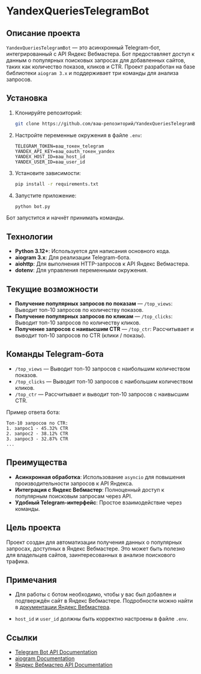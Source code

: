 # YandexQueriesTelegramBot

## Описание проекта

`YandexQueriesTelegramBot` — это асинхронный Telegram-бот, интегрированный с API Яндекс Вебмастера. Бот предоставляет доступ к данным о популярных поисковых запросах для добавленных сайтов, таких как количество показов, кликов и CTR. Проект разработан на базе библиотеки `aiogram 3.x` и поддерживает три команды для анализа запросов.

## Установка

1. Клонируйте репозиторий:

   ```bash
   git clone https://github.com/ваш-репозиторий/YandexQueriesTelegramBot.git
   ```

2. Настройте переменные окружения в файле `.env`:

   ```env
   TELEGRAM_TOKEN=ваш_токен_telegram
   YANDEX_API_KEY=ваш_oauth_токен_yandex
   YANDEX_HOST_ID=ваш_host_id
   YANDEX_USER_ID=ваш_user_id
   ```

3. Установите зависимости:

   ```bash
   pip install -r requirements.txt
   ```

4. Запустите приложение:

   ```bash
   python bot.py
   ```

Бот запустится и начнёт принимать команды.

## Технологии

- **Python 3.12+**: Используется для написания основного кода.
- **aiogram 3.x**: Для реализации Telegram-бота.
- **aiohttp**: Для выполнения HTTP-запросов к API Яндекс Вебмастера.
- **dotenv**: Для управления переменными окружения.

## Текущие возможности

- **Получение популярных запросов по показам** — `/top_views`: Выводит топ-10 запросов по количеству показов.
- **Получение популярных запросов по кликам** — `/top_clicks`: Выводит топ-10 запросов по количеству кликов.
- **Получение запросов с наивысшим CTR** — `/top_ctr`: Рассчитывает и выводит топ-10 запросов по CTR (клики / показы).

## Команды Telegram-бота

- `/top_views` — Выводит топ-10 запросов с наибольшим количеством показов.
- `/top_clicks` — Выводит топ-10 запросов с наибольшим количеством кликов.
- `/top_ctr` — Рассчитывает и выводит топ-10 запросов с наивысшим CTR.

Пример ответа бота:

```
Топ-10 запросов по CTR:
1. запрос1 - 45.32% CTR
2. запрос2 - 38.12% CTR
3. запрос3 - 32.87% CTR
...
```

## Преимущества

- **Асинхронная обработка**: Использование `asyncio` для повышения производительности запросов к API Яндекса.
- **Интеграция с Яндекс Вебмастер**: Полноценный доступ к популярным поисковым запросам через API.
- **Удобный Telegram-интерфейс**: Простое взаимодействие через команды.

## Цель проекта

Проект создан для автоматизации получения данных о популярных запросах, доступных в Яндекс Вебмастере. Это может быть полезно для владельцев сайтов, заинтересованных в анализе поискового трафика.

## Примечания

- Для работы с ботом необходимо, чтобы у вас был добавлен и подтверждён сайт в Яндекс Вебмастере. Подробности можно найти в [документации Яндекс Вебмастера](https://yandex.ru/dev/webmaster/doc/).

- `host_id` и `user_id` должны быть корректно настроены в файле `.env`.

## Ссылки

- [Telegram Bot API Documentation](https://core.telegram.org/bots/api)
- [aiogram Documentation](https://docs.aiogram.dev/en/latest/)
- [Яндекс Вебмастер API Documentation](https://yandex.ru/dev/webmaster/doc/)
